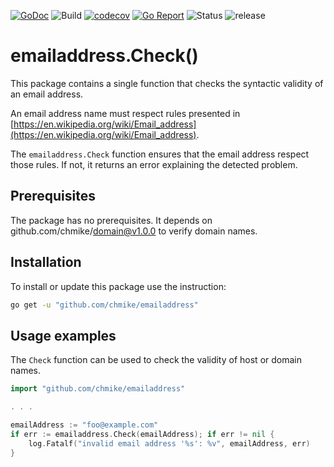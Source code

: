 [![GoDoc](https://img.shields.io/badge/go.dev-reference-blue)](https://pkg.go.dev/github.com/chmike/emailaddress)
![Build](https://github.com/chmike/emailaddress/actions/workflows/workflow.yaml/badge.svg)
[![codecov](https://codecov.io/gh/chmike/emailaddress/branch/master/graph/badge.svg?token=9XNNVJXV1E)](https://codecov.io/gh/chmike/emailaddress)
[![Go Report](https://goreportcard.com/badge/github.com/chmike/emailaddress)](https://goreportcard.com/report/github.com/chmike/emailaddress)
![Status](https://img.shields.io/badge/status-stable-brightgreen.svg)
![release](https://img.shields.io/github/release/chmike/emailaddress/all.svg)

# emailaddress.Check()

This package contains a single function that checks the syntactic validity of an email address.

An email address name must respect rules presented in [https://en.wikipedia.org/wiki/Email_address](https://en.wikipedia.org/wiki/Email_address).

The `emailaddress.Check` function ensures that the email address respect those rules. If not, it returns an error explaining the detected problem.

## Prerequisites

The package has no prerequisites. It depends on github.com/chmike/domain@v1.0.0 to verify domain names.

## Installation

To install or update this package use the instruction:

```bash
go get -u "github.com/chmike/emailaddress"
```

## Usage examples

The `Check` function can be used to check the validity of host or domain names.

```go
import "github.com/chmike/emailaddress"

. . . 

emailAddress := "foo@example.com"
if err := emailaddress.Check(emailAddress); if err != nil {
    log.Fatalf("invalid email address '%s': %v", emailAddress, err)
}
```
